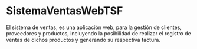 # SistemaVentasWebTSF
El sistema de ventas, es una aplicación web, para la gestión de clientes, proveedores y productos, incluyendo la posibilidad de realizar el registro de ventas de dichos productos y generando su respectiva factura.

